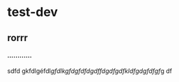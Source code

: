 # test-dev
## rorrr

#### ............





sdfd gkfdlgéfdl$gfdlkgfd
gfdfd g
df
 fd
 gdfgdfkldfgdgfdfgf$g df
